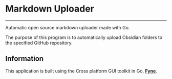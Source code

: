 # Markdown Uploader
---
Automatic open source markdown uploader made with Go.

The purpose of this program is to automatically upload Obsidian folders to the specified GitHub repository.

## Information
This application is built using the Cross platform GUI toolkit in Go, **[Fyne](https://github.com/fyne-io/fyne)**.
